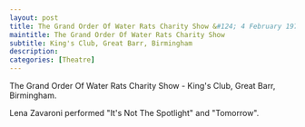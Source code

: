 ```yaml
---
layout: post
title: The Grand Order Of Water Rats Charity Show &#124; 4 February 1979
maintitle: The Grand Order Of Water Rats Charity Show
subtitle: King's Club, Great Barr, Birmingham
description:
categories: [Theatre]
---
```


The Grand Order Of Water Rats Charity Show - King's Club, Great Barr, Birmingham.

Lena Zavaroni performed &quot;It's Not The Spotlight&quot; and &quot;Tomorrow&quot;.

